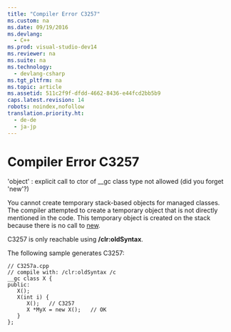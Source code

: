 ```yaml
---
title: "Compiler Error C3257"
ms.custom: na
ms.date: 09/19/2016
ms.devlang: 
  - C++
ms.prod: visual-studio-dev14
ms.reviewer: na
ms.suite: na
ms.technology: 
  - devlang-csharp
ms.tgt_pltfrm: na
ms.topic: article
ms.assetid: 511c2f9f-dfdd-4662-8436-e44fcd2bb5b9
caps.latest.revision: 14
robots: noindex,nofollow
translation.priority.ht: 
  - de-de
  - ja-jp
---
```

# Compiler Error C3257
'object' : explicit call to ctor of __gc class type not allowed (did you forget 'new'?)  
  
 You cannot create temporary stack-based objects for managed classes. The compiler attempted to create a temporary object that is not directly mentioned in the code. This temporary object is created on the stack because there is no call to [new](../vs140/new-Operator--C---.md).  
  
 C3257 is only reachable using **/clr:oldSyntax**.  
  
 The following sample generates C3257:  
  
```  
// C3257a.cpp  
// compile with: /clr:oldSyntax /c  
__gc class X {  
public:  
   X();  
   X(int i) {  
      X();   // C3257  
      X *MyX = new X();   // OK  
   }  
};  
```